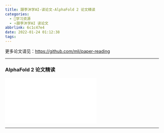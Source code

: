 ```yaml
---
title: 跟李沐学AI-读论文-AlphaFold 2 论文精读
categories:
  - 🌙学习资源
  - ⭐跟李沐学AI 读论文
abbrlink: 6c1c47e4
date: 2022-01-24 01:12:38
tags:
---
```


更多论文请见：<https://github.com/mli/paper-reading>

***

### AlphaFold 2 论文精读

<iframe src="//player.bilibili.com/player.html?aid=338444233&bvid=BV1oR4y1K7Xr&cid=491148105&page=1" scrolling="no" border="0" frameborder="no" framespacing="0" allowfullscreen="true"> </iframe>

<!--more-->

***
